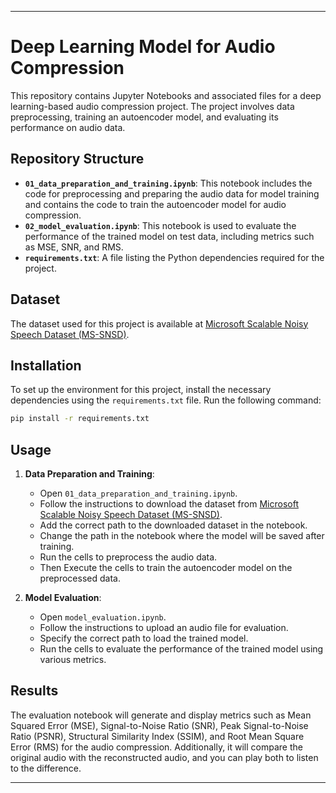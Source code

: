 
---

# Deep Learning Model for Audio Compression

This repository contains Jupyter Notebooks and associated files for a deep learning-based audio compression project. The project involves data preprocessing, training an autoencoder model, and evaluating its performance on audio data.

## Repository Structure

- **`01_data_preparation_and_training.ipynb`**: This notebook includes the code for preprocessing and preparing the audio data for model training and  contains the code to train the autoencoder model for audio compression.
- **`02_model_evaluation.ipynb`**: This notebook is used to evaluate the performance of the trained model on test data, including metrics such as MSE, SNR, and RMS.
- **`requirements.txt`**: A file listing the Python dependencies required for the project.

## Dataset

The dataset used for this project is available at [Microsoft Scalable Noisy Speech Dataset (MS-SNSD)]([https://www.microsoft.com/en-us/research/project/ms-snsd/](https://github.com/microsoft/MS-SNSD)).


## Installation

To set up the environment for this project, install the necessary dependencies using the `requirements.txt` file. Run the following command:

```bash
pip install -r requirements.txt
```

## Usage

1. **Data Preparation and Training**:
   - Open `01_data_preparation_and_training.ipynb`.
   - Follow the instructions to download the dataset from [Microsoft Scalable Noisy Speech Dataset (MS-SNSD)]([https://www.microsoft.com/en-us/research/project/ms-snsd/](https://github.com/microsoft/MS-SNSD)).
   - Add the correct path to the downloaded dataset in the notebook.
   - Change the path in the notebook where the model will be saved after training.
   - Run the cells to preprocess the audio data.
   - Then Execute the cells to train the autoencoder model on the preprocessed data.

2. **Model Evaluation**:
   - Open `model_evaluation.ipynb`.
   - Follow the instructions to upload an audio file for evaluation.
   - Specify the correct path to load the trained model.
   - Run the cells to evaluate the performance of the trained model using various metrics.

## Results

The evaluation notebook will generate and display metrics such as Mean Squared Error (MSE), Signal-to-Noise Ratio (SNR), Peak Signal-to-Noise Ratio (PSNR), Structural Similarity Index (SSIM), and Root Mean Square Error (RMS) for the audio compression. Additionally, it will compare the original audio with the reconstructed audio, and you can play both to listen to the difference.

---
